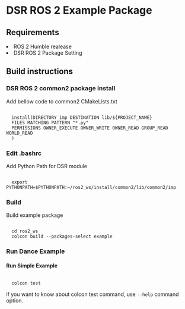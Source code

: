 <!-- DSR Test Package Description -->
<h1> DSR ROS 2 Example Package </h1>
<h2> Requirements </h2>
<li> ROS 2 Humble realease </li>
<li> DSR ROS 2 Package Setting </li>
<h2> Build instructions </h2>
<h3> DSR ROS 2 common2 package install </h3>
Add bellow code to common2 CMakeLists.txt
<pre><code>
  install(DIRECTORY imp DESTINATION lib/${PROJECT_NAME}
  FILES_MATCHING PATTERN "*.py"
  PERMISSIONS OWNER_EXECUTE OWNER_WRITE OWNER_READ GROUP_READ WORLD_READ
  )
</code></pre>
<h3> Edit .bashrc </h3>
Add Python Path for DSR module
<pre><code>
  export PYTHONPATH=$PYTHONPATH:~/ros2_ws/install/common2/lib/common2/imp
</code></pre>
<h3> Build </h3>
Build example package
<pre><code>
  cd ros2_ws
  colcon build --packages-select example
</code></pre>
<h3> Run Dance Example </h3>
<h4> Run Simple Example </h4>
<pre><code>
  colcon test 
</code></pre>
if you want to know about colcon test command, use <code>--help</code> command option.